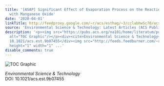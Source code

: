```yaml
---
title: '[ASAP] Significant Effect of Evaporation Process on the Reaction of Sulfamethoxazole
  with Manganese Oxide'
date: '2020-04-01'
linkTitle: http://feedproxy.google.com/~r/acs/esthag/~3/cclabhwSc70/acs.est.9b07455
source: 'Environmental Science & Technology: Latest Articles (ACS Publications)'
description: '<p><img src="https://pubs.acs.org/na101/home/literatum/publisher/achs/journals/content/esthag/0/esthag.ahead-of-print/acs.est.9b07455/20200401/images/medium/es9b07455_0005.gif"
  alt="TOC Graphic"/></p><div><cite>Environmental Science & Technology</cite></div><div>DOI:
  10.1021/acs.est.9b07455</div><img src="http://feeds.feedburner.com/~r/acs/esthag/~4/cclabhwSc70"
  height="1" width="1" ...'
disable_comments: true
---
```

<p><img src="https://pubs.acs.org/na101/home/literatum/publisher/achs/journals/content/esthag/0/esthag.ahead-of-print/acs.est.9b07455/20200401/images/medium/es9b07455_0005.gif" alt="TOC Graphic"/></p><div><cite>Environmental Science & Technology</cite></div><div>DOI: 10.1021/acs.est.9b07455</div><img src="http://feeds.feedburner.com/~r/acs/esthag/~4/cclabhwSc70" height="1" width="1" ...